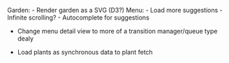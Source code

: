 Garden:
    - Render garden as a SVG (D3?)
Menu:
    - Load more suggestions
        - Infinite scrolling?
    - Autocomplete for suggestions

- Change menu detail view to more of a transition manager/queue type dealy

- Load plants as synchronous data to plant fetch
